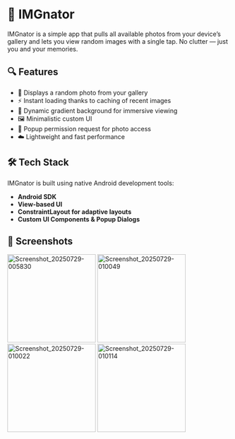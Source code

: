 # 📸 IMGnator

IMGnator is a simple app that pulls all available photos from your device’s gallery and lets you view random images with a single tap. No clutter — just you and your memories.

## 🔍 Features

- 🎲 Displays a random photo from your gallery
- ⚡️ Instant loading thanks to caching of recent images
- 🌈 Dynamic gradient background for immersive viewing
- 🖼️ Minimalistic custom UI
- 🔐 Popup permission request for photo access
- ☁️ Lightweight and fast performance

## 🛠 Tech Stack

IMGnator is built using native Android development tools:

- **Android SDK**
- **View-based UI**
- **ConstraintLayout for adaptive layouts**
- **Custom UI Components & Popup Dialogs**

## 📱 Screenshots
<img width="200" alt="Screenshot_20250729-005830" src="https://github.com/user-attachments/assets/91c33a79-ad71-4bb7-a438-1274dc7672c7" />
<img width="200" alt="Screenshot_20250729-010049" src="https://github.com/user-attachments/assets/7770783f-bce1-4052-b948-8505de78ae65" />
<img width="200" alt="Screenshot_20250729-010022" src="https://github.com/user-attachments/assets/de2b4740-3248-48bf-82d9-fe7e057f75fb" />
<img width="200" alt="Screenshot_20250729-010114" src="https://github.com/user-attachments/assets/f0625377-f244-47ee-92de-228d89d2a91c" />
